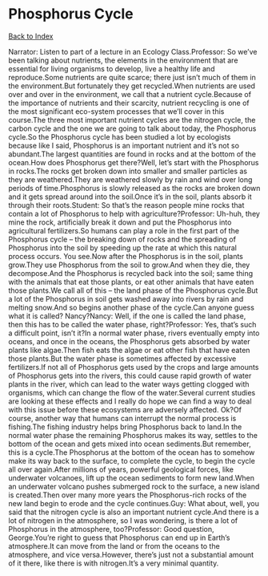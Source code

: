 # Phosphorus Cycle
[Back to Index](https://github.com/windows10010/tpoExtractor/blog/master/README.md)

Narrator: Listen to part of a lecture in an Ecology Class.Professor: So we’ve been talking about nutrients, the elements in the environment that are essential for living organisms to develop, live a healthy life and reproduce.Some nutrients are quite scarce; there just isn’t much of them in the environment.But fortunately they get recycled.When nutrients are used over and over in the environment, we call that a nutrient cycle.Because of the importance of nutrients and their scarcity, nutrient recycling is one of the most significant eco-system processes that we’ll cover in this course.The three most important nutrient cycles are the nitrogen cycle, the carbon cycle and the one we are going to talk about today, the Phosphorus cycle.So the Phosphorus cycle has been studied a lot by ecologists because like I said, Phosphorus is an important nutrient and it’s not so abundant.The largest quantities are found in rocks and at the bottom of the ocean.How does Phosphorus get there?Well, let’s start with the Phosphorus in rocks.The rocks get broken down into smaller and smaller particles as they are weathered.They are weathered slowly by rain and wind over long periods of time.Phosphorus is slowly released as the rocks are broken down and it gets spread around into the soil.Once it’s in the soil, plants absorb it through their roots.Student: So that’s the reason people mine rocks that contain a lot of Phosphorus to help with agriculture?Professor: Uh-huh, they mine the rock, artificially break it down and put the Phosphorus into agricultural fertilizers.So humans can play a role in the first part of the Phosphorus cycle – the breaking down of rocks and the spreading of Phosphorus into the soil by speeding up the rate at which this natural process occurs. You see.Now after the Phosphorus is in the soil, plants grow.They use Phosphorus from the soil to grow.And when they die, they decompose.And the Phosphorus is recycled back into the soil; same thing with the animals that eat those plants, or eat other animals that have eaten those plants.We call all of this – the land phase of the Phosphorus cycle.But a lot of the Phosphorus in soil gets washed away into rivers by rain and melting snow.And so begins another phase of the cycle.Can anyone guess what it is called? Nancy?Nancy: Well, if the one is called the land phase, then this has to be called the water phase, right?Professor: Yes, that’s such a difficult point, isn’t it?In a normal water phase, rivers eventually empty into oceans, and once in the oceans, the Phosphorus gets absorbed by water plants like algae.Then fish eats the algae or eat other fish that have eaten those plants.But the water phase is sometimes affected by excessive fertilizers.If not all of Phosphorus gets used by the crops and large amounts of Phosphorus gets into the rivers, this could cause rapid growth of water plants in the river, which can lead to the water ways getting clogged with organisms, which can change the flow of the water.Several current studies are looking at these effects and I really do hope we can find a way to deal with this issue before these ecosystems are adversely affected. Ok?Of course, another way that humans can interrupt the normal process is fishing.The fishing industry helps bring Phosphorus back to land.In the normal water phase the remaining Phosphorus makes its way, settles to the bottom of the ocean and gets mixed into ocean sediments.But remember, this is a cycle.The Phosphorus at the bottom of the ocean has to somehow make its way back to the surface, to complete the cycle, to begin the cycle all over again.After millions of years, powerful geological forces, like underwater volcanoes, lift up the ocean sediments to form new land.When an underwater volcano pushes submerged rock to the surface, a new island is created.Then over many more years the Phosphorus-rich rocks of the new land begin to erode and the cycle continues.Guy: What about, well, you said that the nitrogen cycle is also an important nutrient cycle.And there is a lot of nitrogen in the atmosphere, so I was wondering, is there a lot of Phosphorus in the atmosphere, too?Professor: Good question, George.You’re right to guess that Phosphorus can end up in Earth’s atmosphere.It can move from the land or from the oceans to the atmosphere, and vice versa.However, there’s just not a substantial amount of it there, like there is with nitrogen.It’s a very minimal quantity. 